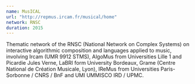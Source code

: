 ```yaml
---
name: MusICAL 
url: "http://repmus.ircam.fr/musical/home"
network: RNSC
duration: 2015
---
```


Thematic network of the RNSC (National Network on Complex Systems) on interactive algorithmic composition and languages applied to music, involving Ircam (UMR 9912 STMS), AlgoMus from Universities Lille 1 and Picardie Jules Verne, LaBRI form University Bordeaux, Grame (Centre National de Création Musicale, Lyon), IReMus from Universities Paris-Sorbonne / CNRS / BnF and UMI UMMISCO IRD / UPMC.

